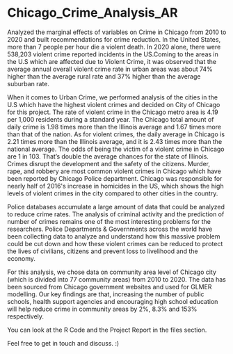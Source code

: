 # Chicago_Crime_Analysis_AR
Analyzed the marginal effects of variables on Crime in Chicago from 2010 to 2020 and built recommendations for crime reduction.
In the United States, more than 7 people per hour die a violent death. In 2020 alone, there were 538,203 violent crime reported incidents in the US.Coming to the areas in the U.S which are affected due to Violent Crime, it was observed that the average annual overall violent crime rate in urban areas was about 74% higher than the average rural rate and 37% higher than the average suburban rate.  

When it comes to Urban Crime, we performed analysis of the cities in the U.S which have the highest violent crimes and decided on City of Chicago for this project. The rate of violent crime in the Chicago metro area is 4.19 per 1,000 residents during a standard year. The Chicago total amount of daily crime is 1.98 times more than the Illinois average and 1.67 times more than that of the nation. As for violent crimes, the daily average in Chicago is 2.21 times more than the Illinois average, and it is 2.43 times more than the national average. The odds of being the victim of a violent crime in Chicago are 1 in 103. That’s double the average chances for the state of Illinois. Crimes disrupt the development and the safety of the citizens. Murder, rape, and robbery are most common violent crimes in Chicago which have been reported by Chicago Police department. Chicago was responsible for nearly half of 2016's increase in homicides in the US, which shows the high levels of violent crimes in the city compared to other cities in the country.

Police databases accumulate a large amount of data that could be analyzed to reduce crime rates. The analysis of criminal activity and the prediction of number of crimes remains one of the most interesting problems for the researchers. Police Departments & Governments across the world have been collecting data to analyze and understand how this massive problem could be cut down and how these violent crimes can be reduced to protect the lives of civilians, citizens and prevent loss to livelihood and the economy.


For this analysis, we chose data on community area level of Chicago city (which is divided into 77 community areas) from 2010 to 2020. The data has been sourced from Chicago government websites and used for GLMER modelling. Our key findings are that, increasing the number of public schools, health support agencies and encouraging high school education will help reduce crime in community areas by 2%, 8.3% and 153% respectively.

You can look at the R Code and the Project Report in the files section.

Feel free to get in touch and discuss. :) 
